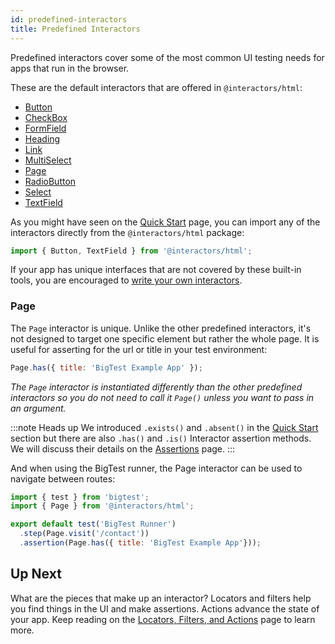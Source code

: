 ```yaml
---
id: predefined-interactors
title: Predefined Interactors
---
```


Predefined interactors cover some of the most common UI testing needs for apps that run in the browser.

These are the default interactors that are offered in `@interactors/html`:

- [Button](https://github.com/thefrontside/interactors/blob/main/packages/html/src/definitions/button.ts)
- [CheckBox](https://github.com/thefrontside/interactors/blob/main/packages/html/src/definitions/check-box.ts)
- [FormField](https://github.com/thefrontside/interactors/blob/main/packages/html/src/definitions/form-field.ts)
- [Heading](https://github.com/thefrontside/interactors/blob/main/packages/html/src/definitions/heading.ts)
- [Link](https://github.com/thefrontside/interactors/blob/main/packages/html/src/definitions/link.ts)
- [MultiSelect](https://github.com/thefrontside/interactors/blob/main/packages/html/src/definitions/multi-select.ts)
- [Page](https://github.com/thefrontside/interactors/blob/main/packages/html/src/page.ts)
- [RadioButton](https://github.com/thefrontside/interactors/blob/main/packages/html/src/definitions/radio-button.ts)
- [Select](https://github.com/thefrontside/interactors/blob/main/packages/html/src/definitions/select.ts)
- [TextField](https://github.com/thefrontside/interactors/blob/main/packages/html/src/definitions/text-field.ts)

As you might have seen on the [Quick Start](/docs/interactors/) page, you can import any of the interactors directly from the `@interactors/html` package:

```js
import { Button, TextField } from '@interactors/html';
```

If your app has unique interfaces that are not covered by these built-in tools, you are encouraged to [write your own interactors](/docs/interactors/write-your-own).

### Page

The `Page` interactor is unique. Unlike the other predefined interactors, it's not designed to target one specific element but rather the whole page. It is useful for asserting for the url or title in your test environment:

```js
Page.has({ title: 'BigTest Example App' });
```
_The `Page` interactor is instantiated differently than the other predefined interactors so you do not need to call it `Page()` unless you want to pass in an argument._

:::note Heads up
We introduced `.exists()` and `.absent()` in the [Quick Start](/docs/interactors/) section but there are also `.has()` and `.is()` Interactor assertion methods. We will discuss their details on the [Assertions](/docs/interactors/assertions) page.
:::

And when using the BigTest runner, the Page interactor can be used to navigate between routes:

```js
import { test } from 'bigtest';
import { Page } from '@interactors/html';

export default test('BigTest Runner')
  .step(Page.visit('/contact'))
  .assertion(Page.has({ title: 'BigTest Example App'}));
```

## Up Next

What are the pieces that make up an interactor? Locators and filters help you find things in the UI and make assertions. Actions advance the state of your app. Keep reading on the [Locators, Filters, and Actions](/docs/interactors/locators-filters-actions) page to learn more.
